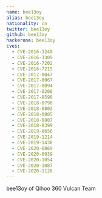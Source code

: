 ```yaml
---
name: bee13oy
alias: bee13oy
nationality: cn
twitter: bee13oy
github: bee13oy
hackerone: bee13oy
cves:
  - CVE-2016-3249
  - CVE-2016-3309
  - CVE-2016-7202
  - CVE-2016-7215
  - CVE-2017-0047
  - CVE-2017-0067
  - CVE-2017-0094
  - CVE-2017-0208
  - CVE-2017-8598
  - CVE-2018-0798
  - CVE-2018-0802
  - CVE-2018-0805
  - CVE-2018-0807
  - CVE-2018-8399
  - CVE-2019-0656
  - CVE-2019-1214
  - CVE-2019-1438
  - CVE-2020-0869
  - CVE-2020-0939
  - CVE-2020-1054
  - CVE-2020-1087
  - CVE-2020-1126
---
```

bee13oy of Qihoo 360 Vulcan Team

